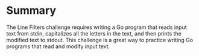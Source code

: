# Summary

The Line Filters challenge requires writing a Go program that reads input text from stdin, capitalizes all the letters in the text, and then prints the modified text to stdout. This challenge is a great way to practice writing Go programs that read and modify input text.
